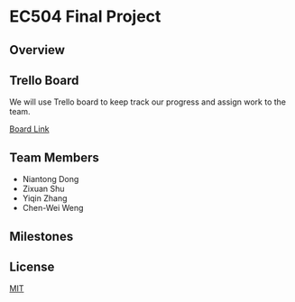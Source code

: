 # EC504 Final Project

## Overview





## Trello Board 

We will use Trello board to keep track our progress and assign work to the team. 

[Board Link](https://trello.com/b/VHlxKz7P/ec504-final-project)



## Team Members

- Niantong Dong
- Zixuan Shu
- Yiqin Zhang
- Chen-Wei Weng

## Milestones



## License

[MIT](https://choosealicense.com/licenses/mit/)
